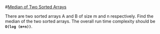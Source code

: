 #[Median of Two Sorted Arrays](https://oj.leetcode.com/problems/median-of-two-sorted-arrays/)

There are two sorted arrays A and B of size m and n respectively. Find the median of the two sorted arrays. The overall run time complexity should be **`O(log (m+n))`**.

